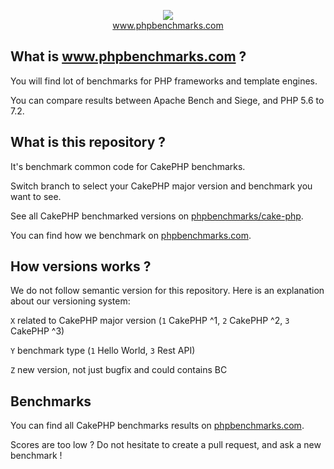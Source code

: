 <p align="center">
  <img src="http://www.phpbenchmarks.com/images/logo_github.png">
  <br>
  <a href="http://www.phpbenchmarks.com" target="_blank">www.phpbenchmarks.com</a>
</p>

## What is www.phpbenchmarks.com ?

You will find lot of benchmarks for PHP frameworks and template engines.

You can compare results between Apache Bench and Siege, and PHP 5.6 to 7.2.

## What is this repository ?

It's benchmark common code for CakePHP benchmarks.

Switch branch to select your CakePHP major version and benchmark you want to see.

See all CakePHP benchmarked versions on [phpbenchmarks/cake-php](https://github.com/phpbenchmarks/cake-php).

You can find how we benchmark on [phpbenchmarks.com](http://www.phpbenchmarks.com/en/benchmark-protocol.html).

## How versions works ?

We do not follow semantic version for this repository. Here is an explanation about our versioning system:

`X` related to CakePHP major version (`1` CakePHP ^1, `2` CakePHP ^2, `3` CakePHP ^3)

`Y` benchmark type (`1` Hello World, `3` Rest API)

`Z` new version, not just bugfix and could contains BC

## Benchmarks

You can find all CakePHP benchmarks results on [phpbenchmarks.com](http://www.phpbenchmarks.com/en/benchmark/cake-php.html).

Scores are too low ? Do not hesitate to create a pull request, and ask a new benchmark !
